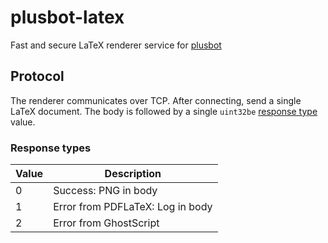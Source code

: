 # plusbot-latex

Fast and secure LaTeX renderer service for [plusbot](https://github.com/ginkoid/plusbot)

## Protocol

The renderer communicates over TCP. After connecting, send a single LaTeX document. The body is followed by a single `uint32be` [response type](#response-type) value.

### Response types
| Value | Description                      |
| ----- | -------------------------------- |
| 0     | Success: PNG in body             |
| 1     | Error from PDFLaTeX: Log in body |
| 2     | Error from GhostScript           |
